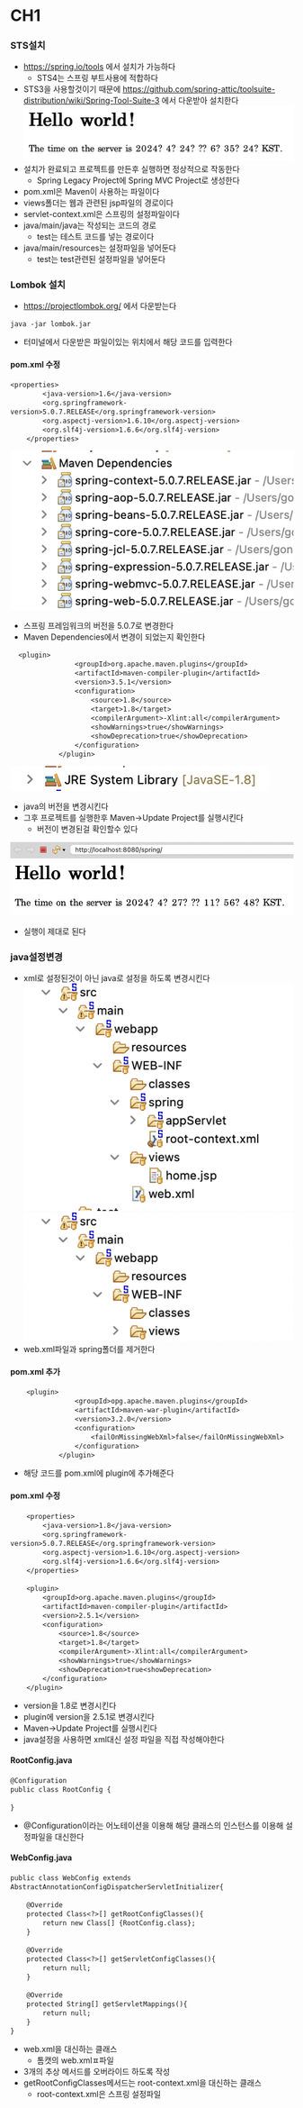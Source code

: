 # CH1

### STS설치
- https://spring.io/tools 에서 설치가 가능하다
    - STS4는 스프링 부트사용에 적합하다
- STS3을 사용할것이기 때문에 https://github.com/spring-attic/toolsuite-distribution/wiki/Spring-Tool-Suite-3 에서 다운받아 설치한다
![1](./images/ch1/1.png)   
- 설치가 완료되고 프로젝트를 만든후 실행하면 정상적으로 작동한다
    - Spring Legacy Project에 Spring MVC Project로 생성한다
- pom.xml은 Maven이 사용하는 파일이다
- views폴더는 웹과 관련된 jsp파일의 경로이다
- servlet-context.xml은 스프링의 설정파일이다
- java/main/java는 작성되는 코드의 경로
    - test는 테스트 코드를 넣는 경로이다
- java/main/resources는 설정파일을 넣어둔다
    - test는 test관련된 설정파일을 넣어둔다

### Lombok 설치
- https://projectlombok.org/ 에서 다운받는다
```
java -jar lombok.jar
```
- 터미널에서 다운받은 파일이있는 위치에서 해당 코드를 입력한다

#### pom.xml 수정
```
<properties>
		<java-version>1.6</java-version>
		<org.springframework-version>5.0.7.RELEASE</org.springframework-version>
		<org.aspectj-version>1.6.10</org.aspectj-version>
		<org.slf4j-version>1.6.6</org.slf4j-version>
	</properties>
```
![2](./images/ch1/2.png)   
- 스프링 프레임워크의 버전을 5.0.7로 변경한다
- Maven Dependencies에서 변경이 되었는지 확인한다
   
```
  <plugin>
                <groupId>org.apache.maven.plugins</groupId>
                <artifactId>maven-compiler-plugin</artifactId>
                <version>3.5.1</version>
                <configuration>
                    <source>1.8</source>
                    <target>1.8</target>
                    <compilerArgument>-Xlint:all</compilerArgument>
                    <showWarnings>true</showWarnings>
                    <showDeprecation>true</showDeprecation>
                </configuration>
            </plugin>
```
![3](./images/ch1/3.png)   
- java의 버전을 변경시킨다
- 그후 프로젝트를 실행한후 Maven->Update Project를 실행시킨다
    - 버전이 변경된걸 확인할수 있다
   
![4](./images/ch1/4.png)   
- 실행이 제대로 된다

### java설정변경
- xml로 설정된것이 아닌 java로 설정을 하도록 변경시킨다
![5-1](./images/ch1/5-1.png)   
![5-2](./images/ch1/5-2.png)   
- web.xml파일과 spring폴더를 제거한다

#### pom.xml 추가
```
	<plugin>
                <groupId>opg.apache.maven.plugins</groupId>
                <artifactId>maven-war-plugin</artifactId>
                <version>3.2.0</version>
                <configuration>
                    <failOnMissingWebXml>false</failOnMissingWebXml>
                </configuration>
            </plugin>
```
- 해당 코드를 pom.xml에 plugin에 추가해준다

#### pom.xml 수정
```
	<properties>
		<java-version>1.8</java-version>
		<org.springframework-version>5.0.7.RELEASE</org.springframework-version>
		<org.aspectj-version>1.6.10</org.aspectj-version>
		<org.slf4j-version>1.6.6</org.slf4j-version>
	</properties>

    <plugin>
        <groupId>org.apache.maven.plugins</groupId>
        <artifactId>maven-compiler-plugin</artifactId>
        <version>2.5.1</version>
        <configuration>
            <source>1.8</source>
            <target>1.8</target>
            <compilerArgument>-Xlint:all</compilerArgument>
            <showWarnings>true</showWarnings>
            <showDeprecation>true<showDeprecation>
        </configuration>
    </plugin>
```
- version을 1.8로 변경시킨다
- plugin에 version을 2.5.1로 변경시킨다
- Maven->Update Project를 실행시킨다
- java설정을 사용하면 xml대신 설정 파일을 직접 작성해야한다

#### RootConfig.java
```
@Configuration
public class RootConfig {

}
```
- @Configuration이라는 어노테이션을 이용해 해당 클래스의 인스턴스를 이용해 설정파일을 대신한다

#### WebConfig.java
```
public class WebConfig extends AbstractAnnotationConfigDispatcherServletInitializer{
	
	@Override
	protected Class<?>[] getRootConfigClasses(){
		return new Class[] {RootConfig.class};
	}
	
	@Override
	protected Class<?>[] getServletConfigClasses(){
		return null;
	}
	
	@Override
	protected String[] getServletMappings(){
		return null;
	}
}
```
- web.xml을 대신하는 클래스
    - 톰캣의 web.xmlㅍ파일
- 3개의 추상 메서드를 오버라이드 하도록 작성
- getRootConfigClasses메서드는 root-context.xml을 대신하는 클래스
    - root-context.xml은 스프링 설정파일 